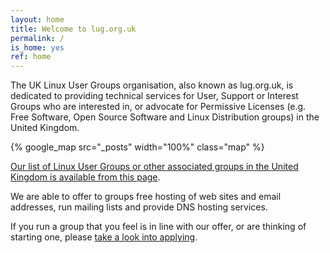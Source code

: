 ```yaml
---
layout: home
title: Welcome to lug.org.uk
permalink: /
is_home: yes
ref: home
---
```

The UK Linux User Groups organisation, also known as lug.org.uk, is dedicated to providing technical services for User, Support or Interest Groups 
who are interested in, or advocate for Permissive Licenses (e.g. Free Software, Open Source Software and Linux Distribution groups) in the United Kingdom.

{% google_map src="_posts" width="100%" class="map" %}

[Our list of Linux User Groups or other associated groups in the United Kingdom is available from this page](lugs).

We are able to offer to groups free hosting of web sites and email addresses, run mailing lists and provide DNS hosting services.

If you run a group that you feel is in line with our offer, or are thinking of starting one, please [take a look into applying](apply).
